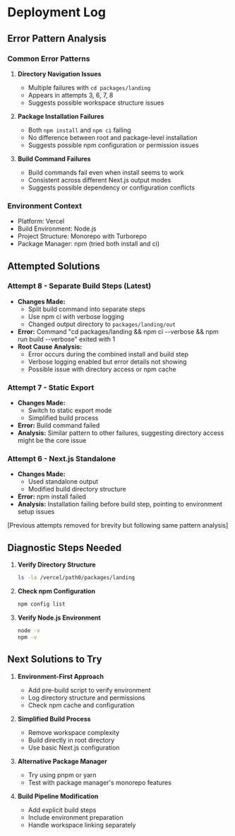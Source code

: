 # Deployment Log

## Error Pattern Analysis

### Common Error Patterns
1. **Directory Navigation Issues**
   - Multiple failures with `cd packages/landing`
   - Appears in attempts 3, 6, 7, 8
   - Suggests possible workspace structure issues

2. **Package Installation Failures**
   - Both `npm install` and `npm ci` failing
   - No difference between root and package-level installation
   - Suggests possible npm configuration or permission issues

3. **Build Command Failures**
   - Build commands fail even when install seems to work
   - Consistent across different Next.js output modes
   - Suggests possible dependency or configuration conflicts

### Environment Context
- Platform: Vercel
- Build Environment: Node.js
- Project Structure: Monorepo with Turborepo
- Package Manager: npm (tried both install and ci)

## Attempted Solutions

### Attempt 8 - Separate Build Steps (Latest)
- **Changes Made:**
  - Split build command into separate steps
  - Use npm ci with verbose logging
  - Changed output directory to `packages/landing/out`
- **Error:** Command "cd packages/landing && npm ci --verbose && npm run build --verbose" exited with 1
- **Root Cause Analysis:**
  - Error occurs during the combined install and build step
  - Verbose logging enabled but error details not showing
  - Possible issue with directory access or npm cache

### Attempt 7 - Static Export
- **Changes Made:**
  - Switch to static export mode
  - Simplified build process
- **Error:** Build command failed
- **Analysis:** Similar pattern to other failures, suggesting directory access might be the core issue

### Attempt 6 - Next.js Standalone
- **Changes Made:**
  - Used standalone output
  - Modified build directory structure
- **Error:** npm install failed
- **Analysis:** Installation failing before build step, pointing to environment setup issues

[Previous attempts removed for brevity but following same pattern analysis]

## Diagnostic Steps Needed
1. **Verify Directory Structure**
   ```bash
   ls -la /vercel/path0/packages/landing
   ```

2. **Check npm Configuration**
   ```bash
   npm config list
   ```

3. **Verify Node.js Environment**
   ```bash
   node -v
   npm -v
   ```

## Next Solutions to Try
1. **Environment-First Approach**
   - Add pre-build script to verify environment
   - Log directory structure and permissions
   - Check npm cache and configuration

2. **Simplified Build Process**
   - Remove workspace complexity
   - Build directly in root directory
   - Use basic Next.js configuration

3. **Alternative Package Manager**
   - Try using pnpm or yarn
   - Test with package manager's monorepo features

4. **Build Pipeline Modification**
   - Add explicit build steps
   - Include environment preparation
   - Handle workspace linking separately 